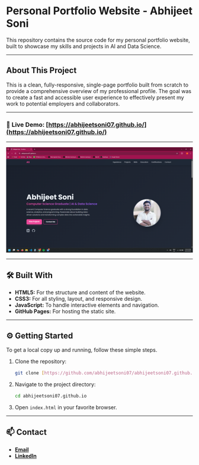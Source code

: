 # Personal Portfolio Website - Abhijeet Soni

This repository contains the source code for my personal portfolio website, built to showcase my skills and projects in AI and Data Science.

---

## About This Project

This is a clean, fully-responsive, single-page portfolio built from scratch to provide a comprehensive overview of my professional profile. The goal was to create a fast and accessible user experience to effectively present my work to potential employers and collaborators.

---

### 🚀 **Live Demo: [https://abhijeetsoni07.github.io/](https://abhijeetsoni07.github.io/)**

---

![Portfolio Screenshot](./images/Screenshot.png) 

---

## 🛠️ Built With

* **HTML5:** For the structure and content of the website.
* **CSS3:** For all styling, layout, and responsive design.
* **JavaScript:** To handle interactive elements and navigation.
* **GitHub Pages:** For hosting the static site.

---

## ⚙️ Getting Started

To get a local copy up and running, follow these simple steps.

1.  Clone the repository:
    ```sh
    git clone [https://github.com/abhijeetsoni07/abhijeetsoni07.github.io.git](https://github.com/abhijeetsoni07/abhijeetsoni07.github.io.git)
    ```
2.  Navigate to the project directory:
    ```sh
    cd abhijeetsoni07.github.io
    ```
3.  Open `index.html` in your favorite browser.

---

## 📫 Contact

* **[Email](mailto:abhisoni7810@gmail.com)**
* **[LinkedIn](https://www.linkedin.com/in/abhijeet-soni-b31ba5278)**

